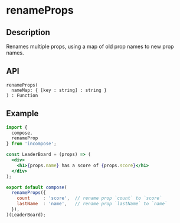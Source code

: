 # renameProps
## Description
Renames multiple props, using a map of old prop names to new prop names.

## API
```
renameProps(
  nameMap: { [key : string] : string }
) : Function
```

## Example
```jsx
import {
  compose,
  renameProp
} from 'incompose';

const LeaderBoard = (props) => (
  <div>
    <h1>{props.name} has a score of {props.score}</h1>
  </div>
);

export default compose(
  renameProps({
    count     : 'score',  // rename prop `count` to `score`
    lastName  : 'name',   // rename prop `lastName` to `name`
  }),
)(LeaderBoard);
```
